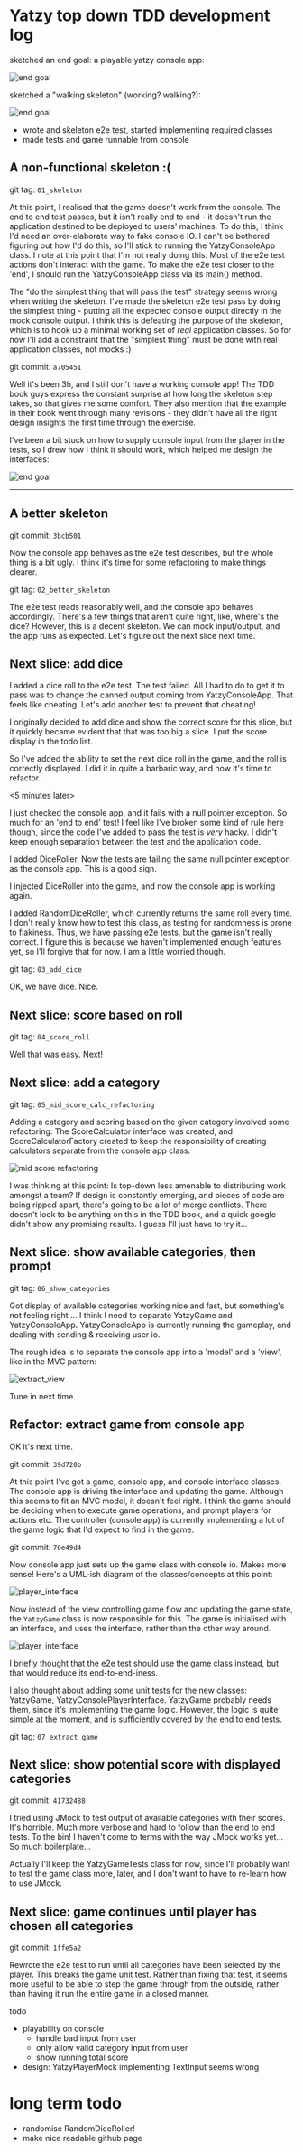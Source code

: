 # Yatzy top down TDD development log

sketched an end goal: a playable yatzy console app:

![end goal](./img/01_end_goal.jpg)

sketched a "walking skeleton" (working? walking?):

![end goal](./img/02_skeleton.jpg)

- wrote and skeleton e2e test, started implementing required classes
- made tests and game runnable from console

## A non-functional skeleton :(

git tag: `01_skeleton`

At this point, I realised that the game doesn't work from the console.
The end to end test passes, but it isn't really end to end - it doesn't
run the application destined to be deployed to users' machines. To do this,
I think I'd need an over-elaborate way to fake console IO. I can't be
bothered figuring out how I'd do this, so I'll stick to running the
YatzyConsoleApp class. I note at this point that I'm not really doing this.
Most of the e2e test actions don't interact with the game. To make the e2e
test closer to the 'end', I should run the YatzyConsoleApp class via its
main() method.

The "do the simplest thing that will pass the test" strategy seems wrong
when writing the skeleton. I've made the skeleton e2e test pass by doing
the simplest thing - putting all the expected console output directly in
the mock console output. I think this is defeating the purpose of the
skeleton, which is to hook up a minimal working set of _real_ application
classes. So for now I'll add a constraint that the "simplest thing" must be
done with real application classes, not mocks :)

git commit: `a705451`

Well it's been 3h, and I still don't have a working console app! The TDD book
guys express the constant surprise at how long the skeleton step takes, so that
gives me some comfort. They also mention that the example in their book went
through many revisions - they didn't have all the right design insights the first
time through the exercise.

I've been a bit stuck on how to supply console input from the player in the tests,
so I drew how I think it should work, which helped me design the interfaces:

![end goal](./img/03_console_ui.jpg)

----

## A better skeleton

git commit: `3bcb501`

Now the console app behaves as the e2e test describes, but the whole thing is a bit
ugly. I think it's time for some refactoring to make things clearer.

git tag: `02_better_skeleton`

The e2e test reads reasonably well, and the console app behaves accordingly. There's
a few things that aren't quite right, like, where's the dice? However, this is a
decent skeleton. We can mock input/output, and the app runs as expected. Let's
figure out the next slice next time.


## Next slice: add dice

I added a dice roll to the e2e test. The test failed. All I had to do to get
it to pass was to change the canned output coming from YatzyConsoleApp.
That feels like cheating. Let's add another test to prevent that cheating!

I originally decided to add dice and show the correct score for this slice,
but it quickly became evident that that was too big a slice. I put the score
display in the todo list.

So I've added the ability to set the next dice roll in the game, and the roll
is correctly displayed. I did it in quite a barbaric way, and now it's time to 
refactor.

<5 minutes later>

I just checked the console app, and it fails with a null pointer exception.
So much for an 'end to end' test! I feel like I've broken some kind of rule
here though, since the code I've added to pass the test is _very_ hacky. I didn't
keep enough separation between the test and the application code.

I added DiceRoller. Now the tests are failing the same null pointer exception
as the console app. This is a good sign.

I injected DiceRoller into the game, and now the console app is working again.

I added RandomDiceRoller, which currently returns the same roll every time. I don't
really know how to test this class, as testing for randomness is prone to flakiness.
Thus, we have passing e2e tests, but the game isn't really correct. I figure this
is because we haven't implemented enough features yet, so I'll forgive that for 
now. I am a little worried though.

git tag: `03_add_dice`

OK, we have dice. Nice.


## Next slice: score based on roll

git tag: `04_score_roll`

Well that was easy. Next!


## Next slice: add a category

git tag: `05_mid_score_calc_refactoring`

Adding a category and scoring based on the given category involved some
refactoring: The ScoreCalculator interface was created, and
ScoreCalculatorFactory created to keep the responsibility of creating
calculators separate from the console app class.

![mid score refactoring](./img/05_score_calculator_factory.jpg)

I was thinking at this point: Is top-down less amenable to distributing
work amongst a team? If design is constantly emerging, and pieces of code
are being ripped apart, there's going to be a lot of merge conflicts. There
doesn't look to be anything on this in the TDD book, and a quick google
didn't show any promising results. I guess I'll just have to try it...


## Next slice: show available categories, then prompt

git tag: `06_show_categories`

Got display of available categories working nice and fast, but something's
not feeling right ... I think I need to separate YatzyGame and YatzyConsoleApp.
YatzyConsoleApp is currently running the gameplay, and dealing with sending
& receiving user io.

The rough idea is to separate the console app into a 'model' and a 'view',
like in the MVC pattern:

![extract_view](./img/06_game_view_separation.jpg)

Tune in next time.

## Refactor: extract game from console app

OK it's next time.

git commit: `39d720b`

At this point I've got a game, console app, and console interface classes.
The console app is driving the interface and updating the game. Although
this seems to fit an MVC model, it doesn't feel right. I think the game should
be deciding when to execute game operations, and prompt players for actions etc.
The controller (console app) is currently implementing a lot of the game logic
that I'd expect to find in the game.

git commit: `76e49d4`

Now console app just sets up the game class with console io. Makes more sense!
Here's a UML-ish diagram of the classes/concepts at this point:

![player_interface](./img/07_uml-ish.jpg)

Now instead of the view controlling game flow and updating the game state, the
`YatzyGame` class is now responsible for this. The game is initialised with an
interface, and uses the interface, rather than the other way around. 

![player_interface](./img/07_game_to_playerInterface.jpg)

I briefly thought that the e2e test should use the game class instead, but
that would reduce its end-to-end-iness.

I also thought about adding some unit tests for the new classes: YatzyGame,
YatzyConsolePlayerInterface. YatzyGame probably needs them, since it's implementing
the game logic. However, the logic is quite simple at the moment, and is
sufficiently covered by the end to end tests.

git tag: `07_extract_game`


## Next slice: show potential score with displayed categories

git commit: `41732488`

I tried using JMock to test output of available categories with their scores. It's
horrible. Much more verbose and hard to follow than the end to end tests. To the bin!
I haven't come to terms with the way JMock works yet... So much boilerplate...

Actually I'll keep the YatzyGameTests class for now, since I'll probably want to 
test the game class more, later, and I don't want to have to re-learn how to use JMock.


## Next slice: game continues until player has chosen all categories

git commit: `1ffe5a2`

Rewrote the e2e test to run until all categories have been selected by the player.
This breaks the game unit test. Rather than fixing that test, it seems more useful
to be able to step the game through from the outside, rather than having it run the
entire game in a closed manner.

todo
- playability on console
    - handle bad input from user
    - only allow valid category input from user
    - show running total score
- design: YatzyPlayerMock implementing TextInput seems wrong

# long term todo

- randomise RandomDiceRoller!
- make nice readable github page
